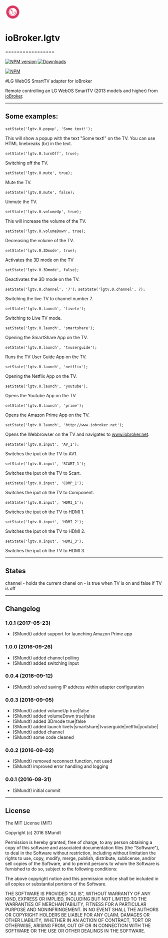![Logo](admin/lgtv.png)
# ioBroker.lgtv
=================

[![NPM version](http://img.shields.io/npm/v/iobroker.lgtv.svg)](https://www.npmjs.com/package/iobroker.lgtv)
[![Downloads](https://img.shields.io/npm/dm/iobroker.lgtv.svg)](https://www.npmjs.com/package/iobroker.lgtv)

[![NPM](https://nodei.co/npm/iobroker.lgtv.png?downloads=true)](https://nodei.co/npm/iobroker.lgtv/)


#LG WebOS SmartTV adapter for ioBroker

Remote controlling an LG WebOS SmartTV (2013 models and higher) from [ioBroker](https://www.iobroker.net).


---




## Some examples:
```setState('lgtv.0.popup', 'Some text!');```

This will show a popup with the text "Some text!" on the TV.
You can use HTML linebreaks (br) in the text.


```setState('lgtv.0.turnOff', true);```

Switching off the TV.


```setState('lgtv.0.mute', true);```

Mute the TV.

```setState('lgtv.0.mute', false);```

Unmute the TV.


```setState('lgtv.0.volumeUp', true);```

This will increase the volume of the TV.

```setState('lgtv.0.volumeDown', true);```

Decreasing the volume of the TV.


```setState('lgtv.0.3Dmode', true);```

Activates the 3D mode on the TV

```setState('lgtv.0.3Dmode', false);```

Deactivates the 3D mode on the TV.


```setState('lgtv.0.channel', '7');```
```setState('lgtv.0.channel', 7);```

Switching the live TV to channel number 7.


```setState('lgtv.0.launch', 'livetv');```

Switching to Live TV mode.

```setState('lgtv.0.launch', 'smartshare');```

Opening the SmartShare App on the TV.

```setState('lgtv.0.launch', 'tvuserguide');```

Runs the TV User Guide App on the TV.

```setState('lgtv.0.launch', 'netflix');```

Opening the Netflix App on the TV.

```setState('lgtv.0.launch', 'youtube');```

Opens the Youtube App on the TV.

```setState('lgtv.0.launch', 'prime');```

Opens the Amazon Prime App on the TV.

```setState('lgtv.0.launch', 'http://www.iobroker.net');```

Opens the Webbrowser on the TV and navigates to www.iobroker.net.

```setState('lgtv.0.input', 'AV_1');```

Switches the iput oh the TV to AV1.

```setState('lgtv.0.input', 'SCART_1');```

Switches the iput oh the TV to Scart.

```setState('lgtv.0.input', 'COMP_1');```

Switches the iput oh the TV to Component.

```setState('lgtv.0.input', 'HDMI_1');```

Switches the iput oh the TV to HDMI 1.

```setState('lgtv.0.input', 'HDMI_2');```

Switches the iput oh the TV to HDMI 2.

```setState('lgtv.0.input', 'HDMI_3');```

Switches the iput oh the TV to HDMI 3.


---

## States

channel - holds the current chanel
on - is true when TV is on and false if TV is off

---


## Changelog

### 1.0.1 (2017-05-23)
* (SMundt) added support for launching Amazon Prime app
### 1.0.0 (2016-09-26)
* (SMundt) added channel polling
* (SMundt) added switching input

### 0.0.4 (2016-09-12)
* (SMundt) solved saving IP address within adapter configuration

### 0.0.3 (2016-09-05)
* (SMundt) added volumeUp true|false
* (SMundt) added volumeDown true|false
* (SMundt) added 3Dmode true|false
* (SMundt) added launch livetv|smartshare|tvuserguide|netflix|youtube|<URL>
* (SMundt) added channel <channelNumber>
* (SMundt) some code cleaned

### 0.0.2 (2016-09-02)
* (SMundt) removed reconnect function, not used
* (SMundt) improved error handling and logging

### 0.0.1 (2016-08-31)
* (SMundt) initial commit


---


## License

The MIT License (MIT)

Copyright (c) 2016 SMundt

Permission is hereby granted, free of charge, to any person obtaining a copy
of this software and associated documentation files (the "Software"), to deal
in the Software without restriction, including without limitation the rights
to use, copy, modify, merge, publish, distribute, sublicense, and/or sell
copies of the Software, and to permit persons to whom the Software is
furnished to do so, subject to the following conditions:

The above copyright notice and this permission notice shall be included in
all copies or substantial portions of the Software.

THE SOFTWARE IS PROVIDED "AS IS", WITHOUT WARRANTY OF ANY KIND, EXPRESS OR
IMPLIED, INCLUDING BUT NOT LIMITED TO THE WARRANTIES OF MERCHANTABILITY,
FITNESS FOR A PARTICULAR PURPOSE AND NONINFRINGEMENT. IN NO EVENT SHALL THE
AUTHORS OR COPYRIGHT HOLDERS BE LIABLE FOR ANY CLAIM, DAMAGES OR OTHER
LIABILITY, WHETHER IN AN ACTION OF CONTRACT, TORT OR OTHERWISE, ARISING FROM,
OUT OF OR IN CONNECTION WITH THE SOFTWARE OR THE USE OR OTHER DEALINGS IN
THE SOFTWARE.
